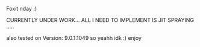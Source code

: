 Foxit nday :)

CURRENTLY UNDER WORK... ALL I NEED TO IMPLEMENT IS JIT SPRAYING .....

also tested on Version:  9.0.1.1049 so yeahh idk :) enjoy
